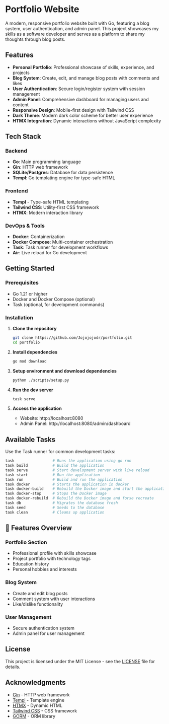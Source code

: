 # Portfolio Website

A modern, responsive portfolio website built with Go, featuring a blog system, user authentication, and admin panel. This project showcases my skills as a software developer and serves as a platform to share my thoughts through blog posts.

## Features

- **Personal Portfolio**: Professional showcase of skills, experience, and projects
- **Blog System**: Create, edit, and manage blog posts with comments and likes
- **User Authentication**: Secure login/register system with session management
- **Admin Panel**: Comprehensive dashboard for managing users and content
- **Responsive Design**: Mobile-first design with Tailwind CSS
- **Dark Theme**: Modern dark color scheme for better user experience
- **HTMX Integration**: Dynamic interactions without JavaScript complexity

## Tech Stack

### Backend
- **Go**: Main programming language
- **Gin**: HTTP web framework
- **SQLite/Postgres**: Database for data persistence
- **Templ**: Go templating engine for type-safe HTML

### Frontend
- **Templ** - Type-safe HTML templating
- **Tailwind CSS**: Utility-first CSS framework
- **HTMX**: Modern interaction library

### DevOps & Tools
- **Docker**: Containerization
- **Docker Compose**: Multi-container orchestration
- **Task**: Task runner for development workflows
- **Air**: Live reload for Go development

## Getting Started

### Prerequisites

- Go 1.21 or higher
- Docker and Docker Compose (optional)
- Task (optional, for development commands)

### Installation

1. **Clone the repository**
   ```bash
   git clone https://github.com/Jojojojodr/portfolio.git
   cd portfolio
   ```

2. **Install dependencies**
   ```bash
   go mod download
   ```

3. **Setup environment and download dependencies**
   ```bash
   python ./scripts/setup.py
   ```

4. **Run the dev server**
    ```bash
    task serve
    ```

5. **Access the application**
   - Website: http://localhost:8080
   - Admin Panel: http://localhost:8080/admin/dashboard

## Available Tasks

Use the Task runner for common development tasks:

```bash
task                 # Runs the application using go run
task build           # Build the application
task serve           # Start development server with live reload
task start           # Run the application
task run             # Build and run the application
task docker          # Starts the application in docker
task docker-build    # Rebuild the Docker image and start the application
task docker-stop     # Stops the Docker image
task docker-rebuild  # Rebuild the Docker image and forse recreate
task db              # Migrates the database fresh
task seed            # Seeds to the database
task clean           # Cleans up application
```

## 📱 Features Overview

### Portfolio Section
- Professional profile with skills showcase
- Project portfolio with technology tags
- Education history
- Personal hobbies and interests

### Blog System
- Create and edit blog posts
- Comment system with user interactions
- Like/dislike functionality

### User Management
- Secure authentication system
- Admin panel for user management

## License

This project is licensed under the MIT License - see the [LICENSE](LICENSE) file for details.

## Acknowledgments

- [Gin](https://github.com/gin-gonic/gin) - HTTP web framework
- [Templ](https://templ.guide/) - Template engine
- [HTMX](https://htmx.org/) - Dynamic HTML
- [Tailwind CSS](https://tailwindcss.com/) - CSS framework
- [GORM](https://gorm.io/) - ORM library